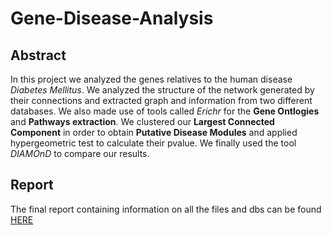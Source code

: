 # Gene-Disease-Analysis

## Abstract

In this project we analyzed the genes relatives to the human disease *Diabetes Mellitus*. We analyzed the structure of the network generated by their connections and extracted graph and information from two different databases. We also made use of tools called *Erichr* for the **Gene Ontlogies** and **Pathways extraction**. We clustered our **Largest Connected Component** in order to obtain **Putative Disease Modules** and applied hypergeometric test to calculate their pvalue. We finally used the tool *DIAMOnD* to compare our results.

## Report
The final report containing information on all the files and dbs can be found [HERE](/Report_Consegne/NM_project_report_Group09.pdf)
